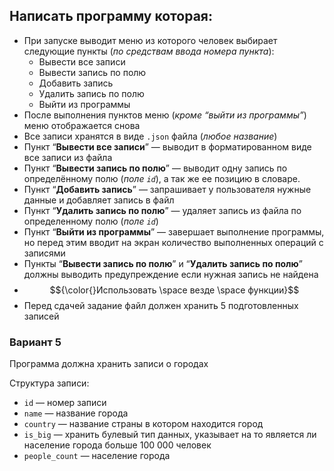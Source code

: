 ## Написать программу которая:

- При запуске выводит меню из которого человек выбирает следующие пункты (*по средствам ввода номера пункта*):
    - Вывести все записи
    - Вывести запись по полю
    - Добавить запись
    - Удалить запись по полю
    - Выйти из программы
- После выполнения пунктов меню (*кроме “выйти из программы”*) меню отображается снова
- Все записи хранятся в виде `.json` файла (*любое название*)
- Пункт “**Вывести все записи**” — выводит в форматированном виде все записи из файла
- Пункт “**Вывести запись по полю**” — выводит одну запись по определённому полю (*поле `id`*), а так же ее позицию в словаре.
- Пункт “**Добавить запись**” — запрашивает у пользователя нужные данные и добавляет запись в файл
- Пункт “**Удалить запись по полю**” — удаляет запись из файла по определенному полю  (*поле `id`*)
- Пункт “**Выйти из программы**” — завершает выполнение программы, но перед этим вводит на экран количество выполненных операций с записями
- Пункты “**Вывести запись по полю**” и “**Удалить запись по полю**” должны выводить предупреждение если нужная запись не найдена
- $${\color{}Использовать \space везде \space функции}$$
- Перед сдачей задание файл должен хранить 5 подготовленных записей

### Вариант 5

Программа должна хранить записи о городах

Структура записи:

- `id` — номер записи
- `name` — название города
- `country` — название страны в котором находится город
- `is_big` — хранить булевый тип данных, указывает на то является ли население города больше 100 000 человек
- `people_count` — население города
